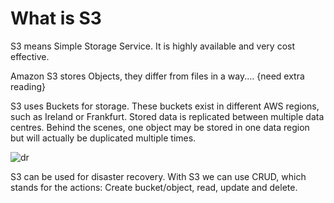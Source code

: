 # What is S3
S3 means Simple Storage Service. It is highly available and very cost effective.

Amazon S3 stores Objects, they differ from files in a way.... {need extra reading}

S3 uses Buckets for storage. These buckets exist in different AWS regions, such as Ireland or Frankfurt. Stored data is replicated between multiple data centres. Behind the scenes, one object may be stored in one data region but will actually be duplicated multiple times.

![dr](https://user-images.githubusercontent.com/98178943/152984302-4e43cb71-612d-4073-94c5-29db96fd854a.png)

S3 can be used for disaster recovery. With S3 we can use CRUD, which stands for the actions: Create bucket/object, read, update and delete.

